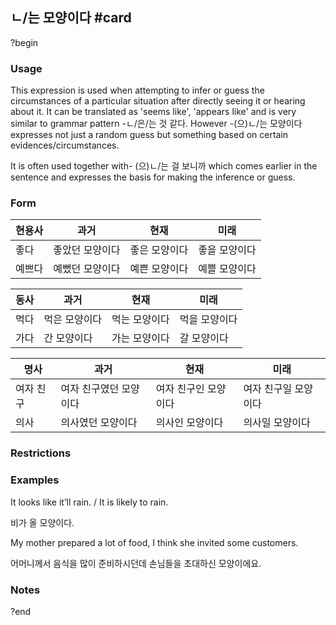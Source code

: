 ## ㄴ/는 모양이다 #card
?begin
### Usage
This expression is used when attempting to infer or guess the circumstances of a particular situation after directly seeing it or hearing about it. It can be translated as 'seems like', 'appears like' and is very similar to grammar pattern -ㄴ/은/는 것 같다. However -(으)ㄴ/는 모양이다 expresses not just a random guess but something based on certain evidences/circumstances.

It is often used together with- (으)ㄴ/는 걸 보니까 which comes earlier in the sentence and expresses the basis for making the inference or guess.
### Form
| 현용사 | 과거       | 현재      | 미래      |
| --- | -------- | ------- | ------- |
| 좋다  | 좋았던 모양이다 | 좋은 모양이다 | 좋을 모양이다 |
| 예쁘다 | 예뻤던 모양이다 | 예쁜 모양이다 | 예쁠 모양이다 |

| 동사  | 과거      | 현재      | 미래      |
| --- | ------- | ------- | ------- |
| 먹다  | 먹은 모양이다 | 먹는 모양이다 | 먹을 모양이다 |
| 가다  | 간 모양이다  | 가는 모양이다 | 갈 모양이다  |

| 명사    | 과거           | 현재          | 미래          |
| ----- | ------------ | ----------- | ----------- |
| 여자 친구 | 여자 친구였던 모양이다 | 여자 친구인 모양이다 | 여자 친구일 모양이다 |
| 의사    | 의사였던 모양이다    | 의사인 모양이다    | 의사일 모양이다    |
### Restrictions
### Examples
It looks like it’ll rain. / It is likely to rain.

비가 올 모양이다.

My mother prepared a lot of food, I think she invited some customers.

어머니께서 음식을 많이 준비하시던데 손님들을 초대하신 모양이에요.
### Notes
?end
